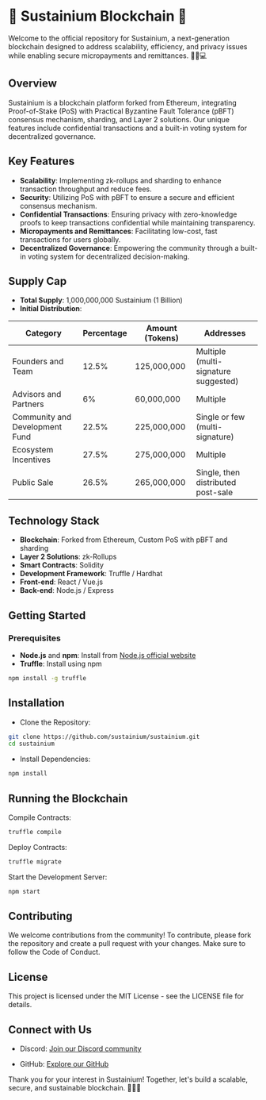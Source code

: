 # 🌟 Sustainium Blockchain 🌟

Welcome to the official repository for Sustainium, a next-generation blockchain designed to address scalability, efficiency, and privacy issues while enabling secure micropayments and remittances. 🚀🌿💻

## Overview
Sustainium is a blockchain platform forked from Ethereum, integrating Proof-of-Stake (PoS) with Practical Byzantine Fault Tolerance (pBFT) consensus mechanism, sharding, and Layer 2 solutions. Our unique features include confidential transactions and a built-in voting system for decentralized governance.

## Key Features
- **Scalability**: Implementing zk-rollups and sharding to enhance transaction throughput and reduce fees.
- **Security**: Utilizing PoS with pBFT to ensure a secure and efficient consensus mechanism.
- **Confidential Transactions**: Ensuring privacy with zero-knowledge proofs to keep transactions confidential while maintaining transparency.
- **Micropayments and Remittances**: Facilitating low-cost, fast transactions for users globally.
- **Decentralized Governance**: Empowering the community through a built-in voting system for decentralized decision-making.

## Supply Cap
- **Total Supply**: 1,000,000,000 Sustainium (1 Billion)
- **Initial Distribution**:
  
| Category                        | Percentage | Amount (Tokens) | Addresses                               |
|---------------------------------|-------------|------------------|-----------------------------------------|
| Founders and Team               | 12.5%       | 125,000,000      | Multiple (multi-signature suggested)    |
| Advisors and Partners           | 6%          | 60,000,000       | Multiple                                |
| Community and Development Fund  | 22.5%       | 225,000,000      | Single or few (multi-signature)         |
| Ecosystem Incentives            | 27.5%       | 275,000,000      | Multiple                                |
| Public Sale                     | 26.5%       | 265,000,000      | Single, then distributed post-sale      |


## Technology Stack
- **Blockchain**: Forked from Ethereum, Custom PoS with pBFT and sharding
- **Layer 2 Solutions**: zk-Rollups
- **Smart Contracts**: Solidity
- **Development Framework**: Truffle / Hardhat
- **Front-end**: React / Vue.js
- **Back-end**: Node.js / Express

## Getting Started

### Prerequisites
- **Node.js** and **npm**: Install from [Node.js official website](https://nodejs.org)
- **Truffle**: Install using npm
```sh
npm install -g truffle
```   
## Installation

- Clone the Repository:

```sh
git clone https://github.com/sustainium/sustainium.git
cd sustainium
```

- Install Dependencies:
```sh
npm install
```
## Running the Blockchain
Compile Contracts:

```sh
truffle compile
```
Deploy Contracts:

```sh
truffle migrate
```
Start the Development Server:

```sh
npm start
```
## Contributing
We welcome contributions from the community! To contribute, please fork the repository and create a pull request with your changes. Make sure to follow the Code of Conduct.

## License
This project is licensed under the MIT License - see the LICENSE file for details.

## Connect with Us
- Discord: [Join our Discord community](https://discord.gg/HwmWbtCEwQ)


- GitHub: [Explore our GitHub](https://github.com/sustainium)

Thank you for your interest in Sustainium! Together, let's build a scalable, secure, and sustainable blockchain. 🚀🌟🌿
